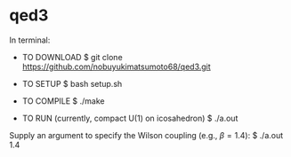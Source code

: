 # qed3

In terminal:

- TO DOWNLOAD
$ git clone https://github.com/nobuyukimatsumoto68/qed3.git

- TO SETUP
$ bash setup.sh

- TO COMPILE
$ ./make

- TO RUN (currently, compact U(1) on icosahedron)
$ ./a.out

Supply an argument to specify the Wilson coupling (e.g., $\beta = 1.4$):
$ ./a.out 1.4

